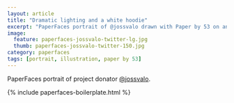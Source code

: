 ```yaml
---
layout: article
title: "Dramatic lighting and a white hoodie"
excerpt: "PaperFaces portrait of @jossvalo drawn with Paper by 53 on an iPad."
image: 
  feature: paperfaces-jossvalo-twitter-lg.jpg
  thumb: paperfaces-jossvalo-twitter-150.jpg
category: paperfaces
tags: [portrait, illustration, paper by 53]
---
```


PaperFaces portrait of project donator [@jossvalo](http://twitter.com/jossvalo).

{% include paperfaces-boilerplate.html %}
